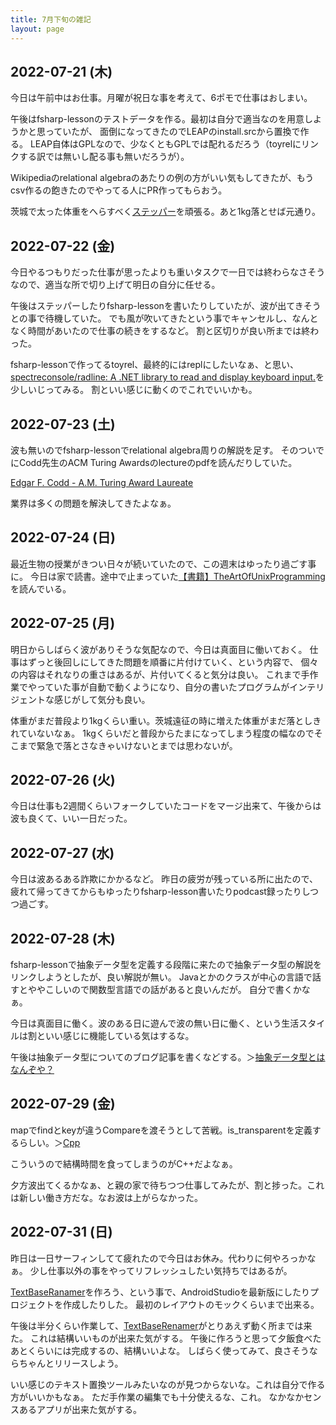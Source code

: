 ```yaml
---
title: 7月下旬の雑記
layout: page
---
```


## 2022-07-21 (木)

今日は午前中はお仕事。月曜が祝日な事を考えて、6ポモで仕事はおしまい。

午後はfsharp-lessonのテストデータを作る。最初は自分で適当なのを用意しようかと思っていたが、
面倒になってきたのでLEAPのinstall.srcから置換で作る。
LEAP自体はGPLなので、少なくともGPLでは配れるだろう（toyrelにリンクする訳では無いし配る事も無いだろうが）。

Wikipediaのrelational algebraのあたりの例の方がいい気もしてきたが、もうcsv作るの飽きたのでやってる人にPR作ってもらおう。

茨城で太った体重をへらすべく[ステッパー](https://karino2.github.io/RandomThoughts/ステッパー)を頑張る。あと1kg落とせば元通り。

## 2022-07-22 (金)

今日やるつもりだった仕事が思ったよりも重いタスクで一日では終わらなさそうなので、適当な所で切り上げて明日の自分に任せる。

午後はステッパーしたりfsharp-lessonを書いたりしていたが、波が出てきそうとの事で待機していた。
でも風が吹いてきたという事でキャンセルし、なんとなく時間があいたので仕事の続きをするなど。
割と区切りが良い所までは終わった。

fsharp-lessonで作ってるtoyrel、最終的にはreplにしたいなぁ、と思い、[spectreconsole/radline: A .NET library to read and display keyboard input.](https://github.com/spectreconsole/radline)を少しいじってみる。
割といい感じに動くのでこれでいいかも。

## 2022-07-23 (土)

波も無いのでfsharp-lessonでrelational algebra周りの解説を足す。
そのついでにCodd先生のACM Turing Awardsのlectureのpdfを読んだりしていた。

[Edgar F. Codd - A.M. Turing Award Laureate](https://amturing.acm.org/award_winners/codd_1000892.cfm)

業界は多くの問題を解決してきたよなぁ。

## 2022-07-24 (日)

最近生物の授業がきつい日々が続いていたので、この週末はゆったり過ごす事に。
今日は家で読書。途中で止まっていた[【書籍】TheArtOfUnixProgramming](https://karino2.github.io/RandomThoughts/【書籍】TheArtOfUnixProgramming)を読んでいる。

## 2022-07-25 (月)

明日からしばらく波がありそうな気配なので、今日は真面目に働いておく。
仕事はずっと後回しにしてきた問題を順番に片付けていく、という内容で、
個々の内容はそれなりの重さはあるが、片付いてくると気分は良い。
これまで手作業でやっていた事が自動で動くようになり、自分の書いたプログラムがインテリジェントな感じがして気分も良い。

体重がまだ普段より1kgくらい重い。茨城遠征の時に増えた体重がまだ落としきれていないなぁ。
1kgくらいだと普段からたまになってしまう程度の幅なのでそこまで緊急で落とさなきゃいけないとまでは思わないが。

## 2022-07-26 (火)

今日は仕事も2週間くらいフォークしていたコードをマージ出来て、午後からは波も良くて、いい一日だった。

## 2022-07-27 (水)

今日は波あるある詐欺にかかるなど。
昨日の疲労が残っている所に出たので、疲れて帰ってきてからもゆったりfsharp-lesson書いたりpodcast録ったりしつつ過ごす。

## 2022-07-28 (木)

fsharp-lessonで抽象データ型を定義する段階に来たので抽象データ型の解説をリンクしようとしたが、良い解説が無い。
Javaとかのクラスが中心の言語で話すとややこしいので関数型言語での話があると良いんだが。
自分で書くかなぁ。

今日は真面目に働く。波のある日に遊んで波の無い日に働く、という生活スタイルは割といい感じに機能している気はするな。

午後は抽象データ型についてのブログ記事を書くなどする。＞[抽象データ型とはなんぞや？](https://karino2.github.io/2022/07/28/abstract_data_type.html)

## 2022-07-29 (金)

mapでfindとkeyが違うCompareを渡そうとして苦戦。is_transparentを定義するらしい。＞[Cpp](https://karino2.github.io/RandomThoughts/Cpp)

こういうので結構時間を食ってしまうのがC++だよなぁ。

夕方波出てくるかなぁ、と親の家で待ちつつ仕事してみたが、割と捗った。これは新しい働き方だな。なお波は上がらなかった。

## 2022-07-31 (日)

昨日は一日サーフィンしてて疲れたので今日はお休み。代わりに何やろっかなぁ。
少し仕事以外の事をやってリフレッシュしたい気持ちではあるが。

[TextBaseRanamer](https://karino2.github.io/RandomThoughts/TextBaseRanamer)を作ろう、という事で、AndroidStudioを最新版にしたりプロジェクトを作成したりした。
最初のレイアウトのモックくらいまで出来る。

午後は半分くらい作業して、[TextBaseRenamer](https://karino2.github.io/RandomThoughts/TextBaseRenamer)がとりあえず動く所までは来た。
これは結構いいものが出来た気がする。
午後に作ろうと思って夕飯食べたあとくらいには完成するの、結構いいよな。
しばらく使ってみて、良さそうならちゃんとリリースしよう。

いい感じのテキスト置換ツールみたいなのが見つからないな。これは自分で作る方がいいかもなぁ。
ただ手作業の編集でも十分使えるな、これ。
なかなかセンスあるアプリが出来た気がする。